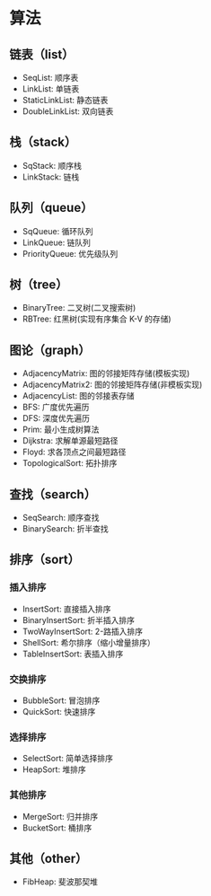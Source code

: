 # 算法

## 链表（list）
* SeqList: 顺序表
* LinkList: 单链表
* StaticLinkList: 静态链表
* DoubleLinkList: 双向链表 

## 栈（stack）
* SqStack: 顺序栈
* LinkStack: 链栈

## 队列（queue）
* SqQueue: 循环队列
* LinkQueue: 链队列
* PriorityQueue: 优先级队列

## 树（tree）
* BinaryTree: 二叉树(二叉搜索树)
* RBTree: 红黑树(实现有序集合 K-V 的存储)

## 图论（graph）
* AdjacencyMatrix: 图的邻接矩阵存储(模板实现)
* AdjacencyMatrix2: 图的邻接矩阵存储(非模板实现)
* AdjacencyList: 图的邻接表存储
* BFS: 广度优先遍历
* DFS: 深度优先遍历
* Prim: 最小生成树算法
* Dijkstra: 求解单源最短路径
* Floyd: 求各顶点之间最短路径
* TopologicalSort: 拓扑排序

## 查找（search）
* SeqSearch: 顺序查找
* BinarySearch: 折半查找

## 排序（sort）
### 插入排序
* InsertSort: 直接插入排序
* BinaryInsertSort: 折半插入排序
* TwoWayInsertSort: 2-路插入排序
* ShellSort: 希尔排序（缩小增量排序）
* TableInsertSort: 表插入排序

### 交换排序
* BubbleSort: 冒泡排序
* QuickSort: 快速排序

### 选择排序
* SelectSort: 简单选择排序
* HeapSort: 堆排序

### 其他排序
* MergeSort: 归并排序
* BucketSort: 桶排序

## 其他（other）
* FibHeap: 斐波那契堆